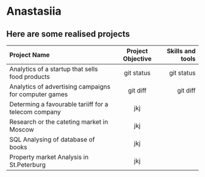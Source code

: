 # Anastasiia

## Here are some realised projects

| Project Name | Project Objective | Skills and tools |
| :---         |     :---:         |          ---:    |
| Analytics of a startup that sells food products  | git status        | git status       |
| Analytics of advertising campaigns for computer games    | git diff          | git diff         |
| Determing a favourable tariiff for a telecom company | jkj |
| Research or the cateting market in Moscow | jkj |
| SQL Analysing of database of books | jkj | 
| Property market Analysis in St.Peterburg | jkj |
